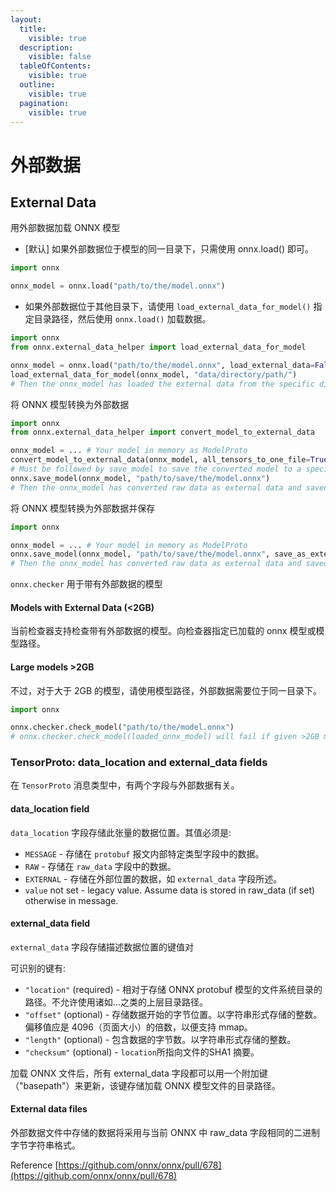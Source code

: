 ```yaml
---
layout:
  title:
    visible: true
  description:
    visible: false
  tableOfContents:
    visible: true
  outline:
    visible: true
  pagination:
    visible: true
---
```


# 外部数据

## External Data

用外部数据加载 ONNX 模型

* \[默认] 如果外部数据位于模型的同一目录下，只需使用 onnx.load() 即可。

```python
import onnx

onnx_model = onnx.load("path/to/the/model.onnx")
```

* 如果外部数据位于其他目录下，请使用 `load_external_data_for_model()` 指定目录路径，然后使用 `onnx.load()` 加载数据。

```python
import onnx
from onnx.external_data_helper import load_external_data_for_model

onnx_model = onnx.load("path/to/the/model.onnx", load_external_data=False)
load_external_data_for_model(onnx_model, "data/directory/path/")
# Then the onnx_model has loaded the external data from the specific directory
```

将 ONNX 模型转换为外部数据

```python
import onnx
from onnx.external_data_helper import convert_model_to_external_data

onnx_model = ... # Your model in memory as ModelProto
convert_model_to_external_data(onnx_model, all_tensors_to_one_file=True, location="filename", size_threshold=1024, convert_attribute=False)
# Must be followed by save_model to save the converted model to a specific path
onnx.save_model(onnx_model, "path/to/save/the/model.onnx")
# Then the onnx_model has converted raw data as external data and saved to specific directory
```

将 ONNX 模型转换为外部数据并保存

```python
import onnx

onnx_model = ... # Your model in memory as ModelProto
onnx.save_model(onnx_model, "path/to/save/the/model.onnx", save_as_external_data=True, all_tensors_to_one_file=True, location="filename", size_threshold=1024, convert_attribute=False)
# Then the onnx_model has converted raw data as external data and saved to specific directory
```

`onnx.checker` 用于带有外部数据的模型

#### Models with External Data (<2GB)

当前检查器支持检查带有外部数据的模型。向检查器指定已加载的 onnx 模型或模型路径。

#### Large models >2GB

不过，对于大于 2GB 的模型，请使用模型路径，外部数据需要位于同一目录下。

```python
import onnx

onnx.checker.check_model("path/to/the/model.onnx")
# onnx.checker.check_model(loaded_onnx_model) will fail if given >2GB model
```

### TensorProto: data\_location and external\_data fields

在 `TensorProto` 消息类型中，有两个字段与外部数据有关。

#### data\_location field

`data_location` 字段存储此张量的数据位置。其值必须是:

* `MESSAGE` - 存储在 `protobuf` 报文内部特定类型字段中的数据。
* `RAW` - 存储在 `raw_data` 字段中的数据。
* `EXTERNAL` - 存储在外部位置的数据，如 `external_data` 字段所述。
* `value` not set - legacy value. Assume data is stored in raw\_data (if set) otherwise in message.

#### external\_data field

`external_data` 字段存储描述数据位置的键值对

可识别的键有:

* `"location"` (required) - 相对于存储 ONNX protobuf 模型的文件系统目录的路径。不允许使用诸如...之类的上层目录路径。
* `"offset"` (optional) - 存储数据开始的字节位置。以字符串形式存储的整数。偏移值应是 4096（页面大小）的倍数，以便支持 mmap。
* `"length"` (optional) - 包含数据的字节数。以字符串形式存储的整数。
* `"checksum"` (optional) - `location`所指向文件的SHA1 摘要。

加载 ONNX 文件后，所有 external\_data 字段都可以用一个附加键（"basepath"）来更新，该键存储加载 ONNX 模型文件的目录路径。

#### External data files

外部数据文件中存储的数据将采用与当前 ONNX 中 raw\_data 字段相同的二进制字节字符串格式。

Reference [https://github.com/onnx/onnx/pull/678](https://github.com/onnx/onnx/pull/678)
